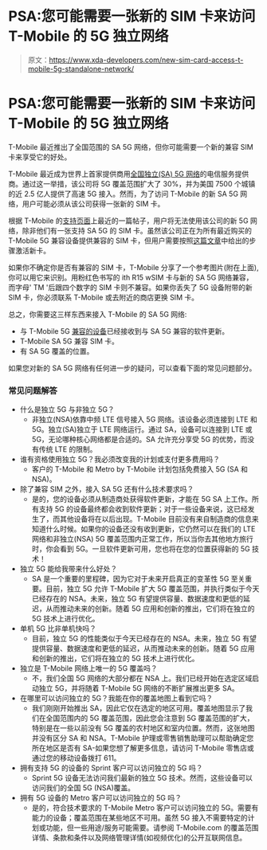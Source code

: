 # PSA:您可能需要一张新的 SIM 卡来访问 T-Mobile 的 5G 独立网络

> 原文：<https://www.xda-developers.com/new-sim-card-access-t-mobile-5g-standalone-network/>

# PSA:您可能需要一张新的 SIM 卡来访问 T-Mobile 的 5G 独立网络

T-Mobile 最近推出了全国范围的 SA 5G 网络，但你可能需要一个新的兼容 SIM 卡来享受它的好处。

T-Mobile 最近成为世界上首家提供商用[全国独立(SA) 5G 网络](https://www.xda-developers.com/t-mobile-launches-first-nationwide-standalone-sa-5g-network/)的电信服务提供商。通过这一举措，该公司将 5G 覆盖范围扩大了 30%，并为美国 7500 个城镇的近 2.5 亿人提供了高速 5G 接入。然而，为了访问 T-Mobile 的新 SA 5G 网络，用户可能必须从该公司获得一张新的 SIM 卡。

根据 T-Mobile 的[支持页面](https://www.t-mobile.com/support/devices/latest-sim-for-great-network-experience)上最近的一篇帖子，用户将无法使用该公司的新 5G 网络，除非他们有一张支持 SA 5G 的 SIM 卡。虽然该公司正在为所有最近购买的 T-Mobile 5G 兼容设备提供兼容的 SIM 卡，但用户需要按照[这篇文章](https://www.t-mobile.com/support/devices/buy-or-change-sim-cards#activate)中给出的步骤激活新卡。

如果你不确定你是否有兼容的 SIM 卡，T-Mobile 分享了一个参考图片(附在上面),你可以用它来识别。用粉红色书写的 ith R15 wSIM 卡与新的 SA 5G 网络兼容，而字母' TM '后跟四个数字的 SIM 卡则不兼容。如果你丢失了 5G 设备附带的新 SIM 卡，你必须联系 T-Mobile 或去附近的商店更换 SIM 卡。

总之，你需要这三样东西来接入 T-Mobile 的 SA 5G 网络:

*   与 T-Mobile 5G [兼容的设备](https://www.t-mobile.com/devices/5g-phones)已经接收到与 SA 5G 兼容的软件更新。
*   T-Mobile SA 5G 兼容 SIM 卡。
*   有 SA 5G 覆盖的位置。

如果您对新的 SA 5G 网络有任何进一步的疑问，可以查看下面的常见问题部分。

### 常见问题解答

*   什么是独立 5G 与非独立 5G？
    *   非独立(NSA)依靠中频 LTE 信号接入 5G 网络。该设备必须连接到 LTE 和 5G。独立(SA)独立于 LTE 网络运行。通过 SA，设备可以连接到 LTE 或 5G，无论哪种核心网络都是合适的。SA 允许充分享受 5G 的优势，而没有传统 LTE 的限制。
*   谁有资格使用独立 5G？我必须改变我的计划或支付更多费用吗？
    *   客户的 T-Mobile 和 Metro by T-Mobile 计划包括免费接入 5G (SA 和 NSA)。
*   除了兼容 SIM 之外，接入 SA 5G 还有什么技术要求吗？
    *   是的，您的设备必须从制造商处获得软件更新，才能在 5G SA 上工作。所有支持 5G 的设备最终都会收到软件更新；对于一些设备来说，这已经发生了，而其他设备将在以后出现。T-Mobile 目前没有来自制造商的信息来知道什么时候。如果你的设备还没有收到更新，它仍然可以在我们的 LTE 网络和非独立(NSA) 5G 覆盖范围内正常工作，所以当你去其他地方旅行时，你会看到 5G。一旦软件更新可用，您也将在您的位置获得新的 5G 技术！
*   独立 5G 能给我带来什么好处？
    *   SA 是一个重要的里程碑，因为它对于未来开启真正的变革性 5G 至关重要。目前，独立 5G 允许 T-Mobile 扩大 5G 覆盖范围，并执行类似于今天已经存在的 NSA。未来，独立 5G 有望提供容量、数据速度和更低的延迟，从而推动未来的创新。随着 5G 应用和创新的推出，它们将在独立的 5G 技术上进行优化。
*   单机 5G 比非单机快吗？
    *   目前，独立 5G 的性能类似于今天已经存在的 NSA。未来，独立 5G 有望提供容量、数据速度和更低的延迟，从而推动未来的创新。随着 5G 应用和创新的推出，它们将在独立的 5G 技术上进行优化。
*   独立是 T-Mobile 网络上唯一的 5G 覆盖吗？
    *   不，我们全国 5G 网络的大部分都在 NSA 上。我们已经开始在选定区域启动独立 5G，并将随着 T-Mobile 5G 网络的不断扩展推出更多 SA。
*   在哪里可以访问独立的 5G？我能在你的覆盖地图上看到它吗？
    *   我们刚刚开始推出 SA，因此它仅在选定的地区可用。覆盖地图显示了我们在全国范围内的 5G 覆盖范围，因此您会注意到 5G 覆盖范围的扩大，特别是在一些以前没有 5G 覆盖的农村地区和室内位置。然而，这张地图并没有区分 SA 和 NSA。T-Mobile 护理或零售销售助理可以帮助确定您所在地区是否有 SA-如果您想了解更多信息，请访问 T-Mobile 零售店或通过您的移动设备拨打 611。
*   拥有支持 5G 的设备的 Sprint 客户可以访问独立的 5G 吗？
    *   Sprint 5G 设备无法访问我们最新的独立 5G 技术。然而，这些设备可以访问我们的全国 5G (NSA)覆盖。
*   拥有 5G 设备的 Metro 客户可以访问独立的 5G 吗？
    *   是的，符合技术要求的 T-Mobile Metro 客户可以访问独立的 5G。需要有能力的设备；覆盖范围在某些地区不可用。虽然 5G 接入不需要特定的计划或功能，但一些用途/服务可能需要。请参阅 T-Mobile.com 的覆盖范围详情、条款和条件以及网络管理详情(如视频优化)的公开互联网信息。